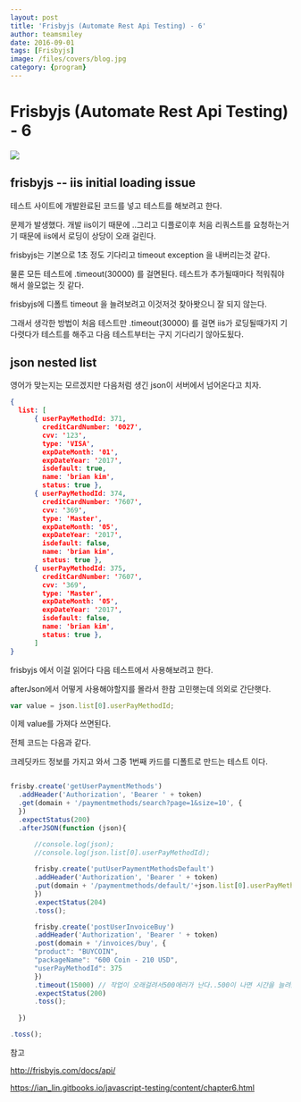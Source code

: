 ```yaml
---
layout: post
title: 'Frisbyjs (Automate Rest Api Testing) - 6' 
author: teamsmiley 
date: 2016-09-01
tags: [Frisbyjs]
image: /files/covers/blog.jpg
category: {program}
---
```

# Frisbyjs (Automate Rest Api Testing) - 6 

<img src ="https://teamsmiley.github.io/assets/frisbyjs_logo.png"/>

## frisbyjs -- iis initial loading issue 

테스트 사이트에 개발완료된 코드를 넣고 테스트를 해보려고 한다. 

문제가 발생했다. 개발 iis이기 때문에 ..그리고 디플로이후 처음 리쿼스트를 요청하는거기 때문에 iis에서 로딩이 상당이 오래 걸린다. 

frisbyjs는 기본으로  1초 정도 기다리고 timeout exception 을 내버리는것 같다.

물론 모든 테스트에 .timeout(30000) 를 걸면된다. 테스트가 추가될때마다 적워줘야해서 쓸모없는 짓 같다.  

frisbyjs에 디폴트 timeout 을 늘려보려고 이것저것 찾아봣으니 잘 되지 않는다.

그래서 생각한 방법이 처음 테스트만 .timeout(30000)  를 걸면 iis가 로딩될때가지 기다렷다가 테스트를 해주고 다음 테스트부터는 구지 기다리기 않아도됬다.



## json nested list 

영어가 맞는지는 모르겠지만 다음처럼 생긴 json이 서버에서 넘어온다고 치자. 

```json
{
  list: [ 
      { userPayMethodId: 371,
        creditCardNumber: '0027',
        cvv: '123',
        type: 'VISA',
        expDateMonth: '01',
        expDateYear: '2017',
        isdefault: true,
        name: 'brian kim',
        status: true },
      { userPayMethodId: 374,
        creditCardNumber: '7607',
        cvv: '369',
        type: 'Master',
        expDateMonth: '05',
        expDateYear: '2017',
        isdefault: false,
        name: 'brian kim',
        status: true },
      { userPayMethodId: 375,
        creditCardNumber: '7607',
        cvv: '369',
        type: 'Master',
        expDateMonth: '05',
        expDateYear: '2017',
        isdefault: false,
        name: 'brian kim',
        status: true },
      ] 
}
```

frisbyjs 에서 이걸 읽어다 다음 테스트에서 사용해보려고 한다. 

afterJson에서 어떻게 사용해야할지를 몰라서 한참 고민햇는데 의외로 간단햇다. 

```js
var value = json.list[0].userPayMethodId;
```

이제 value를 가져다 쓰면된다.

전체 코드는 다음과 같다. 

크레딧카드 정보를 가지고 와서 그중 1번째 카드를 디폴트로 만드는 테스트 이다. 
```js

frisby.create('getUserPaymentMethods')
  .addHeader('Authorization', 'Bearer ' + token)
  .get(domain + '/paymentmethods/search?page=1&size=10', {
  })
  .expectStatus(200)
  .afterJSON(function (json){

      //console.log(json);
      //console.log(json.list[0].userPayMethodId);
  
      frisby.create('putUserPaymentMethodsDefault')
      .addHeader('Authorization', 'Bearer ' + token)
      .put(domain + '/paymentmethods/default/'+json.list[0].userPayMethodId, {
      })
      .expectStatus(204)
      .toss();

      frisby.create('postUserInvoiceBuy')
      .addHeader('Authorization', 'Bearer ' + token)
      .post(domain + '/invoices/buy', {
      "product": "BUYCOIN",
      "packageName": "600 Coin - 210 USD",
      "userPayMethodId": 375
      })
      .timeout(15000) // 작업이 오래걸려서500에러가 난다..500이 나면 시간을 늘려줄것.
      .expectStatus(200)
      .toss();
  
  })

.toss();
```



참고 

<http://frisbyjs.com/docs/api/>

<https://ian_lin.gitbooks.io/javascript-testing/content/chapter6.html>

